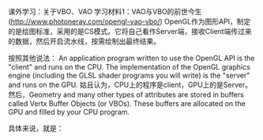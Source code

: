 课外学习：关于VBO、VAO
学习材料1：VAO与VBO的前世今生(http://www.photoneray.com/opengl-vao-vbo/)
OpenGL作为图形API，制定的是绘图标准，采用的是CS模式。它将自己看作Server端，接收Client端传过来的数据，然后开启流水线，按需绘制出最终结果。

按照其他说法： An application program written to use the OpenGL API is the "client" and runs on the CPU. The implementation of the OpenGL graphics engine (including the GLSL shader programs you will write) is the "server" and runs on the GPU. 姑且认为，CPU上的程序是client，GPU上的是Server。
然后，Geometry and many other types of attributes are stored in buffers called Vertx Buffer Objects (or VBOs). These buffers are allocated on the GPU and filled by your CPU program.

具体来说，就是：
